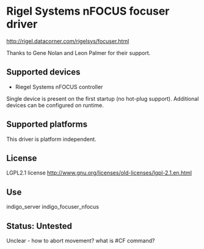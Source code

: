 # Rigel Systems nFOCUS focuser driver

http://rigel.datacorner.com/rigelsys/focuser.html

Thanks to Gene Nolan and Leon Palmer for their support.

## Supported devices
* Riegel Systems nFOCUS controller

Single device is present on the first startup (no hot-plug support). Additional devices can be configured on runtime.

## Supported platforms

This driver is platform independent.

## License

LGPL2.1 license
http://www.gnu.org/licenses/old-licenses/lgpl-2.1.en.html

## Use

indigo_server indigo_focuser_nfocus

## Status: Untested

Unclear - how to abort movement? what is #CF command?
